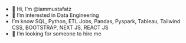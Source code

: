 - 👋 Hi, I’m @iammustafatz
- 👀 I’m interested in Data Engineering
- I’m know SQL, Python, ETL Jobs, Pandas, Pyspark, Tableau, Tailwind CSS, BOOTSTRAP, NEXT JS, REACT JS
- 💞️ I’m looking for someone to hire me
